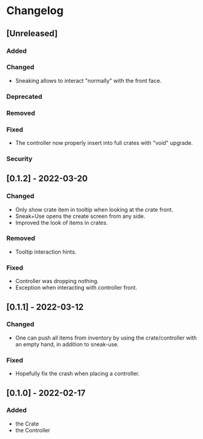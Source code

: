 # Changelog

## [Unreleased]

### Added

### Changed

* Sneaking allows to interact "normally" with the front face.

### Deprecated

### Removed

### Fixed

* The controller now properly insert into full crates with "void" upgrade.

### Security

## [0.1.2] - 2022-03-20

### Changed

* Only show crate item in tooltip when looking at the crate front.
* Sneak+Use opens the create screen from any side.
* Improved the look of items in crates.

### Removed

* Tooltip interaction hints.

### Fixed

* Controller was dropping nothing.
* Exception when interacting with controller front.

## [0.1.1] - 2022-03-12

### Changed

* One can push all items from inventory by using the crate/controller with an empty hand, in addition to sneak-use.

### Fixed

* Hopefully fix the crash when placing a controller.

## [0.1.0] - 2022-02-17

### Added

* the Crate
* the Controller
